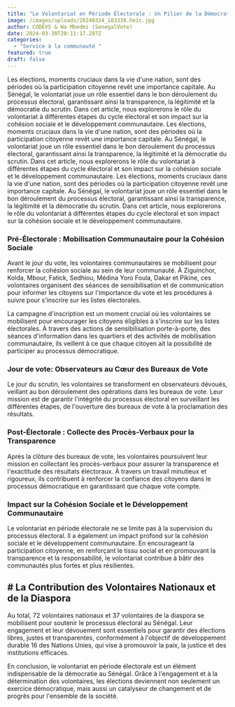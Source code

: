 ```yaml
---
title: "Le Volontariat en Période Électorale : Un Pilier de la Démocratie au Sénégal"
image: /images/uploads/20240324_183338.heic.jpg
author: CODEVS & Wa Mbedmi (SenegalVote)
date: 2024-03-30T20:11:17.297Z
categories:
  - "Service à la communauté "
featured: true
draft: false
---
```

Les élections, moments cruciaux dans la vie d'une nation, sont des périodes où la participation citoyenne revêt une importance capitale. Au Sénégal, le volontariat joue un rôle essentiel dans le bon déroulement du processus électoral, garantissant ainsi la transparence, la légitimité et la démocratie du scrutin. Dans cet article, nous explorerons le rôle du volontariat à différentes étapes du cycle électoral et son impact sur la cohésion sociale et le développement communautaire.
Les élections, moments cruciaux dans la vie d'une nation, sont des périodes où la participation citoyenne revêt une importance capitale. Au Sénégal, le volontariat joue un rôle essentiel dans le bon déroulement du processus électoral, garantissant ainsi la transparence, la légitimité et la démocratie du scrutin. Dans cet article, nous explorerons le rôle du volontariat à différentes étapes du cycle électoral et son impact sur la cohésion sociale et le développement communautaire.
Les élections, moments cruciaux dans la vie d'une nation, sont des périodes où la participation citoyenne revêt une importance capitale. Au Sénégal, le volontariat joue un rôle essentiel dans le bon déroulement du processus électoral, garantissant ainsi la transparence, la légitimité et la démocratie du scrutin. Dans cet article, nous explorerons le rôle du volontariat à différentes étapes du cycle électoral et son impact sur la cohésion sociale et le développement communautaire.

### Pré-Électorale : Mobilisation Communautaire pour la Cohésion Sociale

Avant le jour du vote, les volontaires communautaires se mobilisent pour renforcer la cohésion sociale au sein de leur communauté. À Ziguinchor, Kolda, Mbour, Fatick, Sedhiou, Médina Yoro Foula, Dakar et Pikine, ces volontaires organisent des séances de sensibilisation et de communication pour informer les citoyens sur l'importance du vote et les procédures à suivre pour s'inscrire sur les listes électorales.

La campagne d'inscription est un moment crucial où les volontaires se mobilisent pour encourager les citoyens éligibles à s'inscrire sur les listes électorales. À travers des actions de sensibilisation porte-à-porte, des séances d'information dans les quartiers et des activités de mobilisation communautaire, ils veillent à ce que chaque citoyen ait la possibilité de participer au processus démocratique.

### Jour de vote: Observateurs au Cœur des Bureaux de Vote

Le jour du scrutin, les volontaires se transforment en observateurs dévoués, veillant au bon déroulement des opérations dans les bureaux de vote. Leur mission est de garantir l'intégrité du processus électoral en surveillant les différentes étapes, de l'ouverture des bureaux de vote à la proclamation des résultats.

### Post-Électorale : Collecte des Procès-Verbaux pour la Transparence

Après la clôture des bureaux de vote, les volontaires poursuivent leur mission en collectant les procès-verbaux pour assurer la transparence et l'exactitude des résultats électoraux. À travers un travail minutieux et rigoureux, ils contribuent à renforcer la confiance des citoyens dans le processus démocratique en garantissant que chaque vote compte.

### Impact sur la Cohésion Sociale et le Développement Communautaire

Le volontariat en période électorale ne se limite pas à la supervision du processus électoral. Il a également un impact profond sur la cohésion sociale et le développement communautaire. En encourageant la participation citoyenne, en renforçant le tissu social et en promouvant la transparence et la responsabilité, le volontariat contribue à bâtir des communautés plus fortes et plus résilientes.

## # La Contribution des Volontaires Nationaux et de la Diaspora

Au total, 72 volontaires nationaux et 37 volontaires de la diaspora se mobilisent pour soutenir le processus électoral au Sénégal. Leur engagement et leur dévouement sont essentiels pour garantir des élections libres, justes et transparentes, conformément à l'objectif de développement durable 16 des Nations Unies, qui vise à promouvoir la paix, la justice et des institutions efficaces.

En conclusion, le volontariat en période électorale est un élément indispensable de la démocratie au Sénégal. Grâce à l'engagement et à la détermination des volontaires, les élections deviennent non seulement un exercice démocratique, mais aussi un catalyseur de changement et de progrès pour l'ensemble de la société.